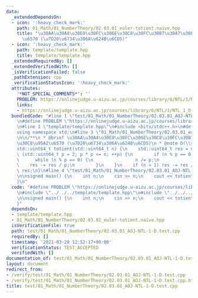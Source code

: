 ```yaml
---
data:
  _extendedDependsOn:
  - icon: ':heavy_check_mark:'
    path: 01_Math/01_NumberTheory/02.03.01_euler-totient.naive.hpp
    title: "\u30AA\u30A4\u30E9\u30FC\u306E\u30C8\u30FC\u30B7\u30A7\u30F3\u30C8\u95A2\
      \u6570 (\u7D20\u6734\u306A\u624B\u6CD5)"
  - icon: ':heavy_check_mark:'
    path: template/template.hpp
    title: template/template.hpp
  _extendedRequiredBy: []
  _extendedVerifiedWith: []
  _isVerificationFailed: false
  _pathExtension: cpp
  _verificationStatusIcon: ':heavy_check_mark:'
  attributes:
    '*NOT_SPECIAL_COMMENTS*': ''
    PROBLEM: https://onlinejudge.u-aizu.ac.jp/courses/library/6/NTL/1/NTL_1_D
    links:
    - https://onlinejudge.u-aizu.ac.jp/courses/library/6/NTL/1/NTL_1_D
  bundledCode: "#line 1 \"test/01_Math/01_NumberTheory/02.03.01_AOJ-NTL-1-D.test.cpp\"\
    \n#define PROBLEM \"https://onlinejudge.u-aizu.ac.jp/courses/library/6/NTL/1/NTL_1_D\"\
    \n#line 1 \"template/template.hpp\"\n#include <bits/stdc++.h>\n#define int int64_t\n\
    using namespace std;\n#line 3 \"01_Math/01_NumberTheory/02.03.01_euler-totient.naive.hpp\"\
    \n\n/**\n * @brief \u30AA\u30A4\u30E9\u30FC\u306E\u30C8\u30FC\u30B7\u30A7\u30F3\
    \u30C8\u95A2\u6570 (\u7D20\u6734\u306A\u624B\u6CD5)\n * @note O(\\sqrt{n})\n */\n\
    std::uint64_t totient(std::uint64_t n) {\n    std::uint64_t res = n;\n    for\
    \ (std::uint64_t p = 2; p * p <= n; ++p) {\n        if (n % p == 0) {\n      \
    \      while (n % p == 0) {\n                n /= p;\n            }\n        \
    \    res -= res / p;\n        }\n    }\n    if (n > 1) res -= res / n;\n    return\
    \ res;\n}\n#line 4 \"test/01_Math/01_NumberTheory/02.03.01_AOJ-NTL-1-D.test.cpp\"\
    \n\nsigned main() {\n    int n;\n    cin >> n;\n    cout << totient(n) << endl;\n\
    }\n"
  code: "#define PROBLEM \"https://onlinejudge.u-aizu.ac.jp/courses/library/6/NTL/1/NTL_1_D\"\
    \n#include \"../../../template/template.hpp\"\n#include \"../../../01_Math/01_NumberTheory/02.03.01_euler-totient.naive.hpp\"\
    \n\nsigned main() {\n    int n;\n    cin >> n;\n    cout << totient(n) << endl;\n\
    }"
  dependsOn:
  - template/template.hpp
  - 01_Math/01_NumberTheory/02.03.01_euler-totient.naive.hpp
  isVerificationFile: true
  path: test/01_Math/01_NumberTheory/02.03.01_AOJ-NTL-1-D.test.cpp
  requiredBy: []
  timestamp: '2021-03-28 12:52:17+00:00'
  verificationStatus: TEST_ACCEPTED
  verifiedWith: []
documentation_of: test/01_Math/01_NumberTheory/02.03.01_AOJ-NTL-1-D.test.cpp
layout: document
redirect_from:
- /verify/test/01_Math/01_NumberTheory/02.03.01_AOJ-NTL-1-D.test.cpp
- /verify/test/01_Math/01_NumberTheory/02.03.01_AOJ-NTL-1-D.test.cpp.html
title: test/01_Math/01_NumberTheory/02.03.01_AOJ-NTL-1-D.test.cpp
---
```

